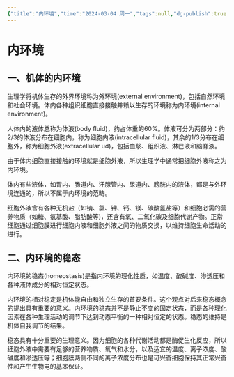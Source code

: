 ```yaml
---
{"title":"内环境","time":"2024-03-04 周一","tags":null,"dg-publish":true,"permalink":"/200 学习/204 生理学/第01章 绪论/第4节 内环境/内环境/","dgPassFrontmatter":true,"created":"2024-03-04T14:41:46.159+08:00","updated":"2024-03-04T14:45:51.010+08:00"}
---
```


# 内环境
## 一、机体的内环境
生理学将机体生存的外界环境称为外环境(external environment)，包括自然环境和社会环境。体内各种组织细胞直接接触并赖以生存的环境称为内环境(internal environment)。

人体内的液体总称为体液(body fluid)，约占体重的60%。体液可分为两部分：约2/3的体液分布在细胞内，称为细胞内液(intracellular fluid)，其余的1/3分布在细胞外，称为细胞外液(extracellular ud)，包括血浆、组织液、淋巴液和脑脊液。

由于体内细胞直接接触的环境就是细胞外液，所以生理学中通常把细胞外液称之为内环境。

体内有些液体，如胃内、肠道内、汗腺管内、尿道内、膀胱内的液体，都是与外环境连通的，所以不属于内环境的范畴。

细胞外液含有各种无机盐（如钠、氯、钾、钙、镁、碳酸氢盐等）和细胞必需的营养物质（如糖、氨基酸、脂肪酸等)，还含有氧、二氧化碳及细胞代谢产物。正常细胞通过细胞膜进行细胞内液和细胞外液之间的物质交换，以维持细胞生命活动的进行。
## 二、内环境的稳态
内环境的稳态(homeostasis)是指内环境的理化性质，如温度、酸碱度、渗透压和各种液体成分的相对恒定状态。

内环境的相对稳定是机体能自由和独立生存的首要条件。这个观点对后来稳态概念的提出具有重要的意义。内环境的稳态并不是静止不变的固定状态，而是各种理化因素在各种生理活动的调节下达到动态平衡的一种相对恒定的状态。稳态的维持是机体自我调节的结果。

稳态具有十分重要的生理意义。因为细胞的各种代谢活动都是酶促生化反应，所以细胞外液中需要有足够的营养物质、氧气和水分，以及适宜的温度、离子浓度、酸碱度和渗透压等；细胞膜两侧不同的离子浓度分布也是可兴奋细胞保持其正常兴奋性和产生生物电的基本保证。